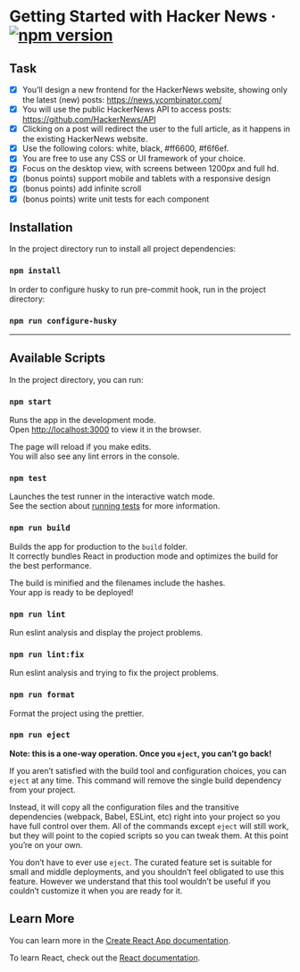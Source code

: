 # Getting Started with Hacker News &middot; [![npm version](https://img.shields.io/npm/v/react.svg?style=flat)](https://www.npmjs.com/package/react)

## Task

- [x] You’ll design a new frontend for the HackerNews website, showing only the latest (new) posts: https://news.ycombinator.com/
- [x] You will use the public HackerNews API to access posts: https://github.com/HackerNews/API
- [x] Clicking on a post will redirect the user to the full article, as it happens in the existing HackerNews website.
- [x] Use the following colors: white, black, #ff6600, #f6f6ef.
- [x] You are free to use any CSS or UI framework of your choice.
- [x] Focus on the desktop view, with screens between 1200px and full hd.
- [x] (bonus points) support mobile and tablets with a responsive design
- [x] (bonus points) add infinite scroll
- [x] (bonus points) write unit tests for each component

## Installation

In the project directory run to install all project dependencies:

### `npm install`

In order to configure husky to run pre-commit hook, run in the project directory:

### `npm run configure-husky`

---

## Available Scripts

In the project directory, you can run:

### `npm start`

Runs the app in the development mode.\
Open [http://localhost:3000](http://localhost:3000) to view it in the browser.

The page will reload if you make edits.\
You will also see any lint errors in the console.

### `npm test`

Launches the test runner in the interactive watch mode.\
See the section about [running tests](https://facebook.github.io/create-react-app/docs/running-tests) for more information.

### `npm run build`

Builds the app for production to the `build` folder.\
It correctly bundles React in production mode and optimizes the build for the best performance.

The build is minified and the filenames include the hashes.\
Your app is ready to be deployed!

### `npm run lint`

Run eslint analysis and display the project problems.

### `npm run lint:fix`

Run eslint analysis and trying to fix the project problems.

### `npm run format`

Format the project using the prettier.

### `npm run eject`

**Note: this is a one-way operation. Once you `eject`, you can’t go back!**

If you aren’t satisfied with the build tool and configuration choices, you can `eject` at any time. This command will remove the single build dependency from your project.

Instead, it will copy all the configuration files and the transitive dependencies (webpack, Babel, ESLint, etc) right into your project so you have full control over them. All of the commands except `eject` will still work, but they will point to the copied scripts so you can tweak them. At this point you’re on your own.

You don’t have to ever use `eject`. The curated feature set is suitable for small and middle deployments, and you shouldn’t feel obligated to use this feature. However we understand that this tool wouldn’t be useful if you couldn’t customize it when you are ready for it.

## Learn More

You can learn more in the [Create React App documentation](https://facebook.github.io/create-react-app/docs/getting-started).

To learn React, check out the [React documentation](https://reactjs.org/).

